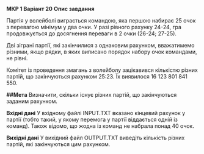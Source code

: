 **МКР 1 Варіант 20**
**Опис завдання**

Партія у волейболі виграється командою, яка першою набирає 25 очок з перевагою мінімум у два очки. У разі рівного рахунку 24-24, гра продовжується до досягнення переваги в 2 очки (26-24; 27-25).

Дві зіграні партії, які закінчилися з однаковим рахунком, вважатимемо різними, якщо рядки, в яких виписано порядок набору очок командами, не рівні.

Комітет із проведення змагань з волейболу зацікавився кількістю різних партій, що закінчуються рахунком 25:23. Їх виявилося 16 123 801 841 550.

**##Мета**
Визначити, скільки існує різних партій, що закінчуються заданим рахунком.

**Вхідні дані**
У вхідному файлі INPUT.TXT вказано кінцевий рахунок у партії (тобто такий, у якому перемога у партії віддається одній із команд). Також відомо, що жодна із команд не набрала понад 40 очок.

**Вихідні дані**
У вихідний файл OUTPUT.TXT виведіть кількість різних партій, які закінчуються цим рахунком.
